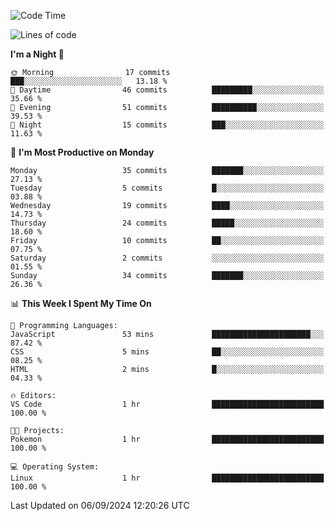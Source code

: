 <!--START_SECTION:waka-->
![Code Time](http://img.shields.io/badge/Code%20Time-212%20hrs%2045%20mins-blue)

![Lines of code](https://img.shields.io/badge/From%20Hello%20World%20I%27ve%20Written-16.8%20thousand%20lines%20of%20code-blue)

**I'm a Night 🦉** 

```text
🌞 Morning                17 commits          ███░░░░░░░░░░░░░░░░░░░░░░   13.18 % 
🌆 Daytime                46 commits          █████████░░░░░░░░░░░░░░░░   35.66 % 
🌃 Evening                51 commits          ██████████░░░░░░░░░░░░░░░   39.53 % 
🌙 Night                  15 commits          ███░░░░░░░░░░░░░░░░░░░░░░   11.63 % 
```
📅 **I'm Most Productive on Monday** 

```text
Monday                   35 commits          ███████░░░░░░░░░░░░░░░░░░   27.13 % 
Tuesday                  5 commits           █░░░░░░░░░░░░░░░░░░░░░░░░   03.88 % 
Wednesday                19 commits          ████░░░░░░░░░░░░░░░░░░░░░   14.73 % 
Thursday                 24 commits          █████░░░░░░░░░░░░░░░░░░░░   18.60 % 
Friday                   10 commits          ██░░░░░░░░░░░░░░░░░░░░░░░   07.75 % 
Saturday                 2 commits           ░░░░░░░░░░░░░░░░░░░░░░░░░   01.55 % 
Sunday                   34 commits          ███████░░░░░░░░░░░░░░░░░░   26.36 % 
```


📊 **This Week I Spent My Time On** 

```text
💬 Programming Languages: 
JavaScript               53 mins             ██████████████████████░░░   87.42 % 
CSS                      5 mins              ██░░░░░░░░░░░░░░░░░░░░░░░   08.25 % 
HTML                     2 mins              █░░░░░░░░░░░░░░░░░░░░░░░░   04.33 % 

🔥 Editors: 
VS Code                  1 hr                █████████████████████████   100.00 % 

🐱‍💻 Projects: 
Pokemon                  1 hr                █████████████████████████   100.00 % 

💻 Operating System: 
Linux                    1 hr                █████████████████████████   100.00 % 
```


 Last Updated on 06/09/2024 12:20:26 UTC
<!--END_SECTION:waka-->
